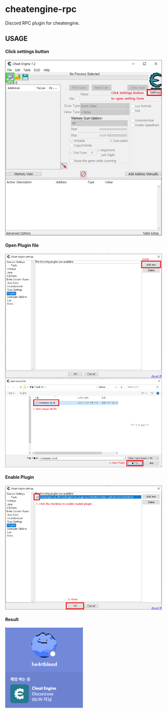 # cheatengine-rpc
Discord RPC plugin for cheatengine.

## USAGE
#### Click settings button

![](https://github.com/he4rtbleed/cheatengine-rpc/blob/main/images/1.png?raw=true)

#### Open Plugin file

![](https://github.com/he4rtbleed/cheatengine-rpc/blob/main/images/2.png?raw=true)
![](https://github.com/he4rtbleed/cheatengine-rpc/blob/main/images/3.png?raw=true)

#### Enable Plugin

![](https://github.com/he4rtbleed/cheatengine-rpc/blob/main/images/4.png?raw=true)

#### Result

![](https://github.com/he4rtbleed/cheatengine-rpc/blob/main/images/5.png?raw=true)

